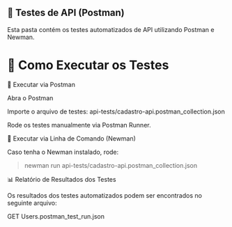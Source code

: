 ## 🧪 Testes de API (Postman)

Esta pasta contém os testes automatizados de API utilizando Postman e Newman.

# 📌 Como Executar os Testes

🔹 Executar via Postman

Abra o Postman

Importe o arquivo de testes: api-tests/cadastro-api.postman_collection.json

Rode os testes manualmente via Postman Runner.

🔹 Executar via Linha de Comando (Newman)

Caso tenha o Newman instalado, rode:

>newman run api-tests/cadastro-api.postman_collection.json

📊 Relatório de Resultados dos Testes

Os resultados dos testes automatizados podem ser encontrados no seguinte arquivo:

GET Users.postman_test_run.json
